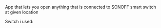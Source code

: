 App that lets you open anything that is connected to SONOFF smart switch at given location

Switch i used: 

